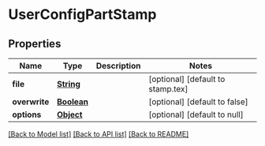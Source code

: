 # UserConfigPartStamp
## Properties

Name | Type | Description | Notes
------------ | ------------- | ------------- | -------------
**file** | [**String**](string.md) |  | [optional] [default to stamp.tex]
**overwrite** | [**Boolean**](boolean.md) |  | [optional] [default to false]
**options** | [**Object**](.md) |  | [optional] [default to null]

[[Back to Model list]](../README.md#documentation-for-models) [[Back to API list]](../README.md#documentation-for-api-endpoints) [[Back to README]](../README.md)

